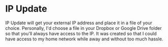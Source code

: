 # IP Update

IP Update will get your external IP address and place it in a file of your choice.
Personally, I'd choose a file in your Dropbox or Google Drive folder so that you'll always have access to the IP.
It was created so that I could have access to my home network while away and without too much hassle.
